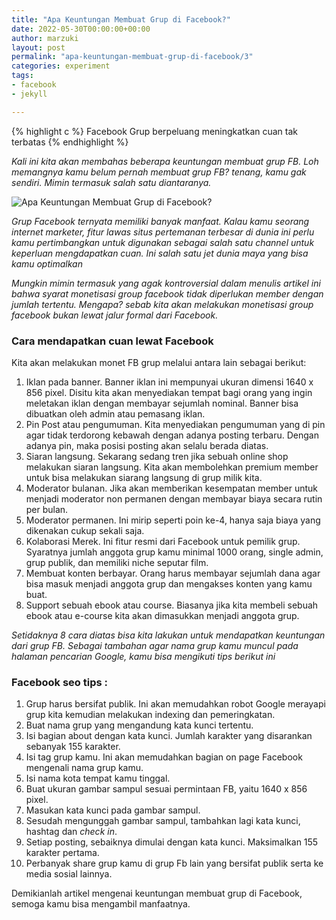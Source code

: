 ```yaml
---
title: "Apa Keuntungan Membuat Grup di Facebook?"
date: 2022-05-30T00:00:00+00:00
author: marzuki
layout: post
permalink: "apa-keuntungan-membuat-grup-di-facebook/3"
categories: experiment
tags: 
- facebook
- jekyll

---
```

{% highlight c %}
Facebook Grup berpeluang meningkatkan cuan tak terbatas
{% endhighlight %}

*Kali ini kita akan membahas beberapa keuntungan membuat grup FB. Loh memangnya kamu belum pernah membuat grup FB? tenang, kamu gak sendiri. Mimin termasuk salah satu diantaranya.*

![Apa Keuntungan Membuat Grup di Facebook?](/pageone/assets/images/Apa-keuntungan-membuat-grup-di-Facebook.png)

*Grup Facebook ternyata memiliki banyak manfaat. Kalau kamu seorang internet marketer, fitur lawas situs pertemanan terbesar di dunia ini perlu kamu pertimbangkan untuk digunakan sebagai salah satu channel untuk keperluan mengdapatkan cuan. Ini salah satu jet dunia maya yang bisa kamu optimalkan*

*Mungkin mimin termasuk yang agak kontroversial dalam menulis artikel ini bahwa syarat monetisasi group facebook tidak diperlukan member dengan jumlah tertentu. Mengapa? sebab kita akan melakukan monetisasi group facebook bukan lewat jalur formal dari Facebook.*

### Cara mendapatkan cuan lewat Facebook

Kita akan melakukan monet FB grup melalui antara lain sebagai berikut:

1. Iklan pada banner. Banner iklan ini mempunyai ukuran dimensi 1640 x 856 pixel. Disitu kita akan menyediakan tempat bagi orang yang ingin meletakan iklan dengan membayar sejumlah nominal. Banner bisa dibuatkan oleh admin atau pemasang iklan.
2. Pin Post atau pengumuman. Kita menyediakan pengumuman yang di pin agar tidak terdorong kebawah dengan adanya posting terbaru. Dengan adanya pin, maka posisi posting akan selalu berada diatas.
3. Siaran langsung. Sekarang sedang tren jika sebuah online shop melakukan siaran langsung. Kita akan membolehkan premium member untuk bisa melakukan siarang langsung di grup milik kita.
4. Moderator bulanan. Jika akan memberikan kesempatan member untuk menjadi moderator non permanen dengan membayar biaya secara rutin per bulan.
5. Moderator permanen. Ini mirip seperti poin ke-4, hanya saja biaya yang dikenakan cukup sekali saja.
6. Kolaborasi Merek. Ini fitur resmi dari Facebook untuk pemilik grup. Syaratnya jumlah anggota grup kamu minimal 1000 orang, single admin, grup publik, dan memiliki niche seputar film.
7. Membuat konten berbayar. Orang harus membayar sejumlah dana agar bisa masuk menjadi anggota grup dan mengakses konten yang kamu buat.
8. Support sebuah ebook atau course. Biasanya jika kita membeli sebuah ebook atau e-course kita akan dimasukkan menjadi anggota grup.

*Setidaknya 8 cara diatas bisa kita lakukan untuk mendapatkan keuntungan dari grup FB. Sebagai tambahan agar nama grup kamu muncul pada halaman pencarian Google, kamu bisa mengikuti tips berikut ini*

### Facebook seo tips :
1. Grup harus bersifat publik. Ini akan memudahkan robot Google merayapi grup kita kemudian melakukan indexing dan pemeringkatan.
2. Buat nama grup yang mengandung kata kunci tertentu.
3. Isi bagian about dengan kata kunci. Jumlah karakter yang disarankan sebanyak 155 karakter.
4. Isi tag grup kamu. Ini akan memudahkan bagian on page Facebook mengenali nama grup kamu.
5. Isi nama kota tempat kamu tinggal.
6. Buat ukuran gambar sampul sesuai permintaan FB, yaitu 1640 x 856 pixel.
7. Masukan kata kunci pada gambar sampul.
8. Sesudah mengunggah gambar sampul, tambahkan lagi kata kunci, hashtag dan *check in*.
9. Setiap posting, sebaiknya dimulai dengan kata kunci. Maksimalkan 155 karakter pertama.
10. Perbanyak share grup kamu di grup Fb lain yang bersifat publik serta ke media sosial lainnya.

Demikianlah artikel mengenai keuntungan membuat grup di Facebook, semoga kamu bisa mengambil manfaatnya.

